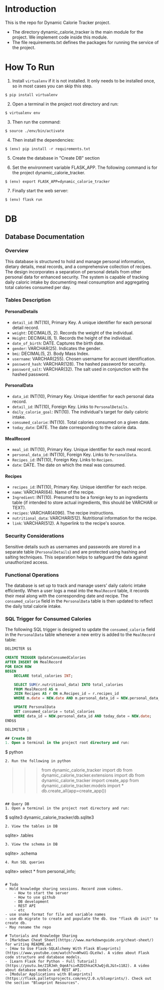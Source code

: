 # Introduction

This is the repo for Dynamic Calorie Tracker project.

- The directory dynamic_calorie_tracker is the main module for the project. We implement code inside this module.
- The file requirements.txt defines the packages for running the service of the project.

# How To Run
1. Install `virtualenv` if it is not installed. It only needs to be installed once, so in most cases you can skip this step.
```
$ pip install virtualenv
```

2. Open a terminal in the project root directory and run:
```
$ virtualenv env
```

3. Then run the command:
```
$ source ./env/bin/activate
```

4. Then install the dependencies:
```
$ (env) pip install -r requirements.txt
```

5. Create the database in "Create DB" section

6. Set the environment variable FLASK_APP. The following command is for the project dynamic_calorie_tracker.
```
$ (env) export FLASK_APP=dynamic_calorie_tracker
```

7. Finally start the web server:
```
$ (env) flask run
```

# DB
## Database Documentation

### Overview
This database is structured to hold and manage personal information, dietary details, meal records, and a comprehensive collection of recipes. The design incorporates a separation of personal details from other personal data for enhanced security. The system is capable of tracking daily caloric intake by documenting meal consumption and aggregating total calories consumed per day.

### Tables Description

#### PersonalDetails
- `detail_id`: INT(10), Primary Key. A unique identifier for each personal detail record.
- `weight`: DECIMAL(5, 2). Records the weight of the individual.
- `Height`: DECIMAL(6, 1). Records the height of the individual.
- `date_of_birth`: DATE. Captures the birth date.
- `gender`: VARCHAR(25). Indicates the gender.
- `bmi`: DECIMAL(5, 2). Body Mass Index.
- `username`: VARCHAR(255). Chosen username for account identification.
- `password_hash`: VARCHAR(128). The hashed password for security.
- `password_salt`: VARCHAR(32). The salt used in conjunction with the hashed password.

#### PersonalData
- `data_id`: INT(10), Primary Key. Unique identifier for each personal data record.
- `detail_id`: INT(10), Foreign Key. Links to `PersonalDetails`.
- `daily_calorie_goal`: INT(10). The individual's target for daily caloric intake.
- `consumed_calorie`: INT(10). Total calories consumed on a given date.
- `today_date`: DATE. The date corresponding to the calorie data.

#### MealRecord
- `meal_id`: INT(10), Primary Key. Unique identifier for each meal record.
- `personal_data_id`: INT(10), Foreign Key. Links to `PersonalData`.
- `Recipes_id`: INT(10), Foreign Key. Links to `Recipes`.
- `date`: DATE. The date on which the meal was consumed.

#### Recipes
- `recipes_id`: INT(10), Primary Key. Unique identifier for each recipe.
- `name`: VARCHAR(64). Name of the recipe.
- `Ingredient`: INT(10). Presumed to be a foreign key to an ingredients table (if intended to store actual ingredients, this should be VARCHAR or TEXT).
- `recipes`: VARCHAR(4096). The recipe instructions.
- `nutritional_data`: VARCHAR(512). Nutritional information for the recipe.
- `link`: VARCHAR(512). A hyperlink to the recipe's source.

### Security Considerations
Sensitive details such as usernames and passwords are stored in a separate table (`PersonalDetails`) and are protected using hashing and salting techniques. This separation helps to safeguard the data against unauthorized access.

### Functional Operations
The database is set up to track and manage users' daily caloric intake efficiently. When a user logs a meal into the `MealRecord` table, it records their meal along with the corresponding date and recipe. The `consumed_calorie` field in the `PersonalData` table is then updated to reflect the daily total calorie intake.

### SQL Trigger for Consumed Calories

The following SQL trigger is designed to update the `consumed_calorie` field in the `PersonalData` table whenever a new entry is added to the `MealRecord` table:

```sql
DELIMITER $$

CREATE TRIGGER UpdateConsumedCalories
AFTER INSERT ON MealRecord
FOR EACH ROW
BEGIN
    DECLARE total_calories INT;

    SELECT SUM(r.nutritional_data) INTO total_calories
    FROM MealRecord AS m
    JOIN Recipes AS r ON m.Recipes_id = r.recipes_id
    WHERE m.date = NEW.date AND m.personal_data_id = NEW.personal_data_id;

    UPDATE PersonalData
    SET consumed_calorie = total_calories
    WHERE data_id = NEW.personal_data_id AND today_date = NEW.date;
END$$

DELIMITER ;

## Create DB
1. Open a terminal in the project root directory and run:
```
$ python
```
2. Run the following in python
```
>>> from dynamic_calorie_tracker import db
>>> from dynamic_calorie_tracker.extensions import db
>>> from dynamic_calorie_tracker import create_app
>>> from dynamic_calorie_tracker.models import *
>>> db.create_all(app=create_app())
```

## Query DB
1. Open a terminal in the project root directory and run:
```
$ sqlite3 dynamic_calorie_tracker/db.sqlite3
```
2. View the tables in DB
```
sqlite> .tables
```
3. View the schema in DB
```
sqlite> .schema
```
4. Run SQL queries
```
sqlite> select * from personal_info;
```

# Todo
- Hold knowledge sharing sessions. Record zoom videos.
    - How to start the server
    - How to use github
    - DB development
    - REST API
    - etc
- use snake format for file and variable names
- use db migrate to create and populate the db. Use "flask db init" to create db.
- May rename the repo

# Tutorials and Knowledge Sharing
- [Markdown Cheat Sheet](https://www.markdownguide.org/cheat-sheet/) for writing README.md.
- [How to Use Flask-SQLAlchemy With Flask Blueprints](https://www.youtube.com/watch?v=WhwU1-DLeVw). A video about Flask code structure and database models.
- [Learn Flask for Python - Full Tutorial](https://youtu.be/Z1RJmh_OqeA?si=RZDIhkaCRJwQjdLJ&t=1182). A video about database models and REST API.
- [Modular Applications with Blueprints](https://flask.palletsprojects.com/en/2.0.x/blueprints/). Check out the section "Blueprint Resources".
